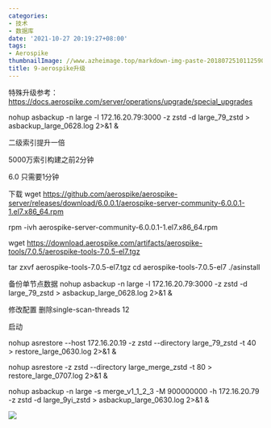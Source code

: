 ```yaml
---
categories:
- 技术
- 数据库
date: '2021-10-27 20:19:27+08:00'
tags:
- Aerospike
thumbnailImage: //www.azheimage.top/markdown-img-paste-20180725101125909.png
title: 9-aerospike升级
---
```

特殊升级参考：https://docs.aerospike.com/server/operations/upgrade/special_upgrades

nohup asbackup -n large -l 172.16.20.79:3000 -z zstd -d large_79_zstd  > asbackup_large_0628.log 2>&1 &

<!--more-->


二级索引提升一倍

5000万索引构建之前2分钟

6.0 只需要1分钟





下载
wget https://github.com/aerospike/aerospike-server/releases/download/6.0.0.1/aerospike-server-community-6.0.0.1-1.el7.x86_64.rpm

rpm -ivh aerospike-server-community-6.0.0.1-1.el7.x86_64.rpm 


wget https://download.aerospike.com/artifacts/aerospike-tools/7.0.5/aerospike-tools-7.0.5-el7.tgz

tar zxvf aerospike-tools-7.0.5-el7.tgz 
cd aerospike-tools-7.0.5-el7
./asinstall

备份单节点数据
nohup asbackup -n large -l 172.16.20.79:3000 -z zstd -d large_79_zstd  > asbackup_large_0628.log 2>&1 &

修改配置
删除single-scan-threads 12

启动

nohup asrestore --host 172.16.20.19 -z zstd --directory large_79_zstd  -t 40 > restore_large_0630.log 2>&1 &


 nohup asrestore -z zstd --directory large_merge_zstd  -t 80 > restore_large_0707.log 2>&1 &



nohup asbackup -n large -s merge_v1_1_2_3  -M 900000000 -h 172.16.20.79  -z zstd -d large_9yi_zstd  > asbackup_large_0630.log 2>&1 &


![](https://www.azheimage.top/markdown-img-paste-20220707143816829.png)